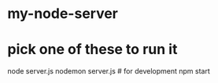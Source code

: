 # my-node-server

# pick one of these to run it
node server.js
nodemon server.js   # for development
npm start